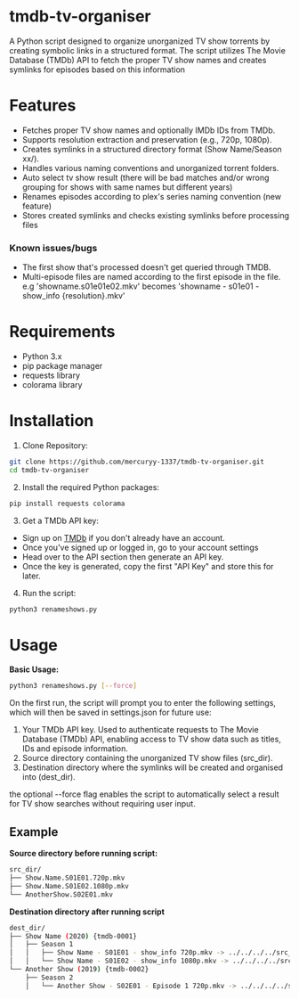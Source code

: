 # tmdb-tv-organiser
A Python script designed to organize unorganized TV show torrents by creating symbolic links in a structured format. The script utilizes The Movie Database (TMDb) API to fetch the proper TV show names and creates symlinks for episodes based on this information

# Features
- Fetches proper TV show names and optionally IMDb IDs from TMDb.
- Supports resolution extraction and preservation (e.g., 720p, 1080p).
- Creates symlinks in a structured directory format (Show Name/Season xx/).
- Handles various naming conventions and unorganized torrent folders.
- Auto select tv show result (there will be bad matches and/or wrong grouping for shows with same names but different years)
- Renames episodes according to plex's series naming convention (new feature)
- Stores created symlinks and checks existing symlinks before processing files

### Known issues/bugs
- The first show that's processed doesn't get queried through TMDB.
- Multi-episode files are named according to the first episode in the file. e.g 'showname.s01e01e02.mkv' becomes 'showname - s01e01 - show_info {resolution}.mkv'

# Requirements
- Python 3.x 
- pip package manager
- requests library
- colorama library

# Installation
1. Clone Repository:
``` sh
git clone https://github.com/mercuryy-1337/tmdb-tv-organiser.git
cd tmdb-tv-organiser
```
2. Install the required Python packages:
``` sh
pip install requests colorama
```
3. Get a TMDb API key:
- Sign up on [TMDb](https://www.themoviedb.org/) if you don't already have an account.
- Once you've signed up or logged in, go to your account settings
- Head over to the API section then generate an API key.
- Once the key is generated, copy the first "API Key" and store this for later.

4. Run the script:
``` sh
python3 renameshows.py
```

# Usage
**Basic Usage:**
```sh
python3 renameshows.py [--force]
```
On the first run, the script will prompt you to enter the following settings, which will then be saved in settings.json for future use:
1. Your TMDb API key. Used to authenticate requests to The Movie Database (TMDb) API, enabling access to TV show data such as titles, IDs and episode information. <br/>
2. Source directory containing the unorganized TV show files (src_dir). <br/>
3. Destination directory where the symlinks will be created and organised into (dest_dir). <br/>

the optional --force flag enables the script to automatically select a result for TV show searches without requiring user input.


## Example
**Source directory before running script:**
``` sh
src_dir/
├── Show.Name.S01E01.720p.mkv
├── Show.Name.S01E02.1080p.mkv
└── AnotherShow.S02E01.mkv
```
**Destination directory after running script**
``` sh
dest_dir/
├── Show Name (2020) {tmdb-0001}
│   ├── Season 1
│   │   ├── Show Name - S01E01 - show_info 720p.mkv -> ../../../../src_dir/Show.Name.S01E01.720p.mkv
│   │   └── Show Name - S01E02 - show_info 1080p.mkv -> ../../../../src_dir/Show.Name.S01E02.1080p.mkv
└── Another Show (2019) {tmdb-0002}
    ├── Season 2
    │   └── Another Show - S02E01 - Episode 1 720p.mkv -> ../../../../src_dir/AnotherShow.S02E01.mkv
```


